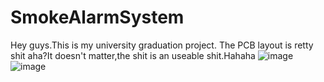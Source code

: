 # SmokeAlarmSystem
Hey guys.This is my university graduation project.
The PCB layout is retty shit aha?It doesn't matter,the shit is an useable shit.Hahaha
![image](https://github.com/user-attachments/assets/ae08c1b1-a2ee-4c34-981d-b633b888fe35)
![image](https://github.com/user-attachments/assets/87de1680-11f5-40d0-8ffc-12ff33f7cf50)



